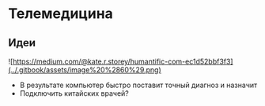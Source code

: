 # Телемедицина

## Идеи

![https://medium.com/@kate.r.storey/humantific-com-ec1d52bbf3f3](../.gitbook/assets/image%20%2860%29.png)

* В результате компьютер быстро поставит точный диагноз и назначит
* Подключить китайских врачей?

